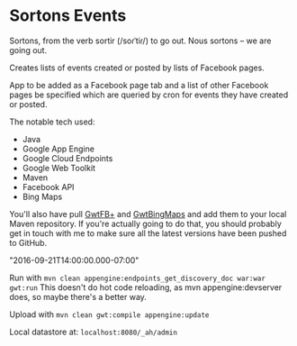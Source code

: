 Sortons Events
==============

Sortons, from the verb sortir (/soɾˈtiɾ/) to go out. Nous sortons – we are going out.

Creates lists of events created or posted by lists of Facebook pages.

App to be added as a Facebook page tab and a list of other Facebook pages be specified which are queried by cron for events they have created or posted.

The notable tech used:
* Java
* Google App Engine
* Google Cloud Endpoints
* Google Web Toolkit
* Maven
* Facebook API
* Bing Maps

You'll also have pull [GwtFB+](https://github.com/BrianHenryIE/GwtFBplus) and [GwtBingMaps](https://github.com/BrianHenryIE/GwtBingMaps) and add them to your local Maven repository. If you're actually going to do that, you should probably get in touch with me to make sure all the latest versions have been pushed to GitHub.

"2016-09-21T14:00:00.000-07:00"

Run with `mvn clean appengine:endpoints_get_discovery_doc war:war gwt:run`
This doesn't do hot code reloading, as mvn appengine:devserver does, so maybe there's a better way.

Upload with `mvn clean gwt:compile appengine:update`

Local datastore at: `localhost:8080/_ah/admin`